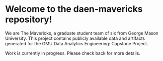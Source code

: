 # Welcome to the daen-mavericks repository!
We are The Mavericks, a graduate student team of six from George Mason University. This project contains publicly available data and artifacts generated for the GMU Data Analytics Engineering: Capstone Project.

Work is currently in progress. Please check back for more details. 

